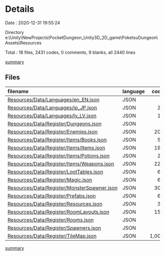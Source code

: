 # Details

Date : 2020-12-31 19:55:24

Directory e:\Unity\NewProjects\PocketDungeon_Unity3D_2D_game\PoketsuDungeon\Assets\Resources

Total : 18 files,  2431 codes, 0 comments, 9 blanks, all 2440 lines

[summary](results.md)

## Files
| filename | language | code | comment | blank | total |
| :--- | :--- | ---: | ---: | ---: | ---: |
| [Resources/Data/Languages/en_EN.json](/Resources/Data/Languages/en_EN.json) | JSON | 1 | 0 | 0 | 1 |
| [Resources/Data/Languages/jp_JP.json](/Resources/Data/Languages/jp_JP.json) | JSON | 21 | 0 | 0 | 21 |
| [Resources/Data/Languages/lv_LV.json](/Resources/Data/Languages/lv_LV.json) | JSON | 19 | 0 | 0 | 19 |
| [Resources/Data/Register/Dungeons.json](/Resources/Data/Register/Dungeons.json) | JSON | 0 | 0 | 1 | 1 |
| [Resources/Data/Register/Enemies.json](/Resources/Data/Register/Enemies.json) | JSON | 203 | 0 | 0 | 203 |
| [Resources/Data/Register/Items/Books.json](/Resources/Data/Register/Items/Books.json) | JSON | 50 | 0 | 0 | 50 |
| [Resources/Data/Register/Items/Items.json](/Resources/Data/Register/Items/Items.json) | JSON | 194 | 0 | 0 | 194 |
| [Resources/Data/Register/Items/Potions.json](/Resources/Data/Register/Items/Potions.json) | JSON | 24 | 0 | 0 | 24 |
| [Resources/Data/Register/Items/Weapons.json](/Resources/Data/Register/Items/Weapons.json) | JSON | 229 | 0 | 1 | 230 |
| [Resources/Data/Register/LootTables.json](/Resources/Data/Register/LootTables.json) | JSON | 64 | 0 | 0 | 64 |
| [Resources/Data/Register/Magic.json](/Resources/Data/Register/Magic.json) | JSON | 64 | 0 | 0 | 64 |
| [Resources/Data/Register/MonsterSpawner.json](/Resources/Data/Register/MonsterSpawner.json) | JSON | 304 | 0 | 0 | 304 |
| [Resources/Data/Register/Prefabs.json](/Resources/Data/Register/Prefabs.json) | JSON | 64 | 0 | 0 | 64 |
| [Resources/Data/Register/Resources.json](/Resources/Data/Register/Resources.json) | JSON | 34 | 0 | 0 | 34 |
| [Resources/Data/Register/RoomLayouts.json](/Resources/Data/Register/RoomLayouts.json) | JSON | 158 | 0 | 1 | 159 |
| [Resources/Data/Register/Rooms.json](/Resources/Data/Register/Rooms.json) | JSON | 0 | 0 | 1 | 1 |
| [Resources/Data/Register/Spawners.json](/Resources/Data/Register/Spawners.json) | JSON | 0 | 0 | 1 | 1 |
| [Resources/Data/Register/TileMap.json](/Resources/Data/Register/TileMap.json) | JSON | 1,002 | 0 | 4 | 1,006 |

[summary](results.md)